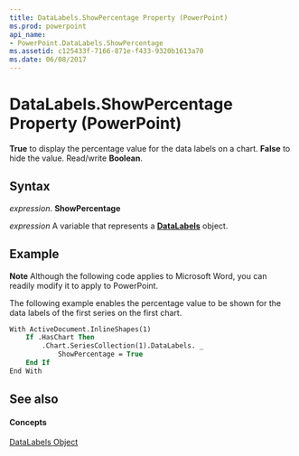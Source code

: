 ```yaml
---
title: DataLabels.ShowPercentage Property (PowerPoint)
ms.prod: powerpoint
api_name:
- PowerPoint.DataLabels.ShowPercentage
ms.assetid: c125433f-7166-871e-f433-9320b1613a70
ms.date: 06/08/2017
---
```



# DataLabels.ShowPercentage Property (PowerPoint)

 **True** to display the percentage value for the data labels on a chart. **False** to hide the value. Read/write **Boolean**.


## Syntax

 _expression_. **ShowPercentage**

 _expression_ A variable that represents a **[DataLabels](PowerPoint.DataLabels.md)** object.


## Example




 **Note**  Although the following code applies to Microsoft Word, you can readily modify it to apply to PowerPoint.

The following example enables the percentage value to be shown for the data labels of the first series on the first chart.




```vb
With ActiveDocument.InlineShapes(1)
    If .HasChart Then
        .Chart.SeriesCollection(1).DataLabels. _
            ShowPercentage = True
    End If
End With
```


## See also


#### Concepts


[DataLabels Object](PowerPoint.DataLabels.md)

